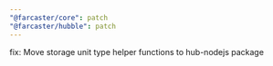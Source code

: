 ```yaml
---
"@farcaster/core": patch
"@farcaster/hubble": patch
---
```


fix: Move storage unit type helper functions to hub-nodejs package
